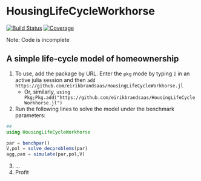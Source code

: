 # HousingLifeCycleWorkhorse

[![Build Status](https://github.com/eirikbrandsaas/HousingLifeCycleWorkhorse.jl/actions/workflows/CI.yml/badge.svg?branch=main)](https://github.com/eirikbrandsaas/HousingLifeCycleWorkhorse.jl/actions/workflows/CI.yml?query=branch%3Amain)
[![Coverage](https://codecov.io/gh/eirikbrandsaas/HousingLifeCycleWorkhorse.jl/branch/main/graph/badge.svg)](https://codecov.io/gh/eirikbrandsaas/HousingLifeCycleWorkhorse.jl)

Note: Code is incomplete

## A simple life-cycle model of homeownership
1. To use, add the package by URL. Enter the `pkg` mode by typing `]` in an active julia session and then 
`add https://github.com/eirikbrandsaas/HousingLifeCycleWorkhorse.jl` 
    - Or, similarly, `using Pkg;Pkg.add("https://github.com/eirikbrandsaas/HousingLifeCycleWorkhorse.jl")`
2. Run the following lines to solve the model under the benchmark parameters:
 ```julia
##
using HousingLifeCycleWorkhorse

par = benchpar()
V,pol = solve_decproblems(par)
agg,pan = simulate(par,pol,V)
```
3. ...
4. Profit
    

